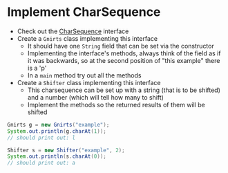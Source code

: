 # Implement CharSequence

- Check out the
  [CharSequence](https://docs.oracle.com/javase/7/docs/api/java/lang/CharSequence.html)
  interface
- Create a `Gnirts` class implementing this interface
  - It should have one `String` field that can be set via the constructor
  - Implementing the interface's methods, always think of the field as if it was
    backwards, so at the second position of "this example" there is a 'p'
  - In a `main` method try out all the methods
- Create a `Shifter` class implementing this interface
  - This charsequence can be set up with a string (that is to be shifted) and a
    number (which will tell how many to shift)
  - Implement the methods so the returned results of them will be shifted

```java
Gnirts g = new Gnirts("example");
System.out.println(g.charAt(1));
// should print out: l

Shifter s = new Shifter("example", 2);
System.out.println(s.charAt(0));
// should print out: a
```
